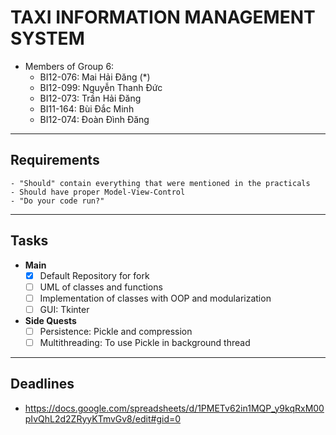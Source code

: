 # TAXI INFORMATION MANAGEMENT SYSTEM
- Members of Group 6:
  - BI12-076:	Mai Hải Đăng (*)
  - BI12-099:	Nguyễn Thanh Đức
  - BI12-073:	Trần Hải Đăng
  - BI11-164:	Bùi Đắc Minh
  - BI12-074:	Đoàn Đình Đăng
---
## Requirements
	- "Should" contain everything that were mentioned in the practicals
	- Should have proper Model-View-Control
	- "Do your code run?"
---
## Tasks
- **Main**
  - [x] Default Repository for fork 
  - [ ] UML of classes and functions 
  - [ ] Implementation of classes with OOP and modularization 
  - [ ] GUI: Tkinter 
- **Side Quests**
  - [ ] Persistence: Pickle and compression 
  - [ ] Multithreading: To use Pickle in background thread 
--- 
## Deadlines
  - https://docs.google.com/spreadsheets/d/1PMETv62in1MQP_y9kqRxM00pIvQhL2d2ZRyyKTmvGv8/edit#gid=0